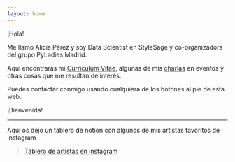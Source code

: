 ```yaml
---
layout: home
---
```


¡Hola!

Me llamo Alicia Pérez y soy Data Scientist en StyleSage y co-organizadora del grupo PyLadies Madrid.

Aquí encontrarás mi [Curriculum Vitae](/cv), algunas de mis [charlas](/talks) en eventos y otras cosas que me resultan de interés.

Puedes contactar conmigo usando cualquiera de los botones al pie de esta web.

¡Bienvenida!

---------------------------------------


Aquí os dejo un tablero de notion con algunos de mis artistas favoritos de instagram<br>
> [Tablero de artistas en instagram](https://www.notion.so/aliciapj/Arte-594a226d17aa49809c200885af2ef4a9)
